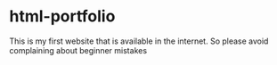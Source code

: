 # html-portfolio
This is my first website that is available in the internet. So please avoid complaining about beginner mistakes
